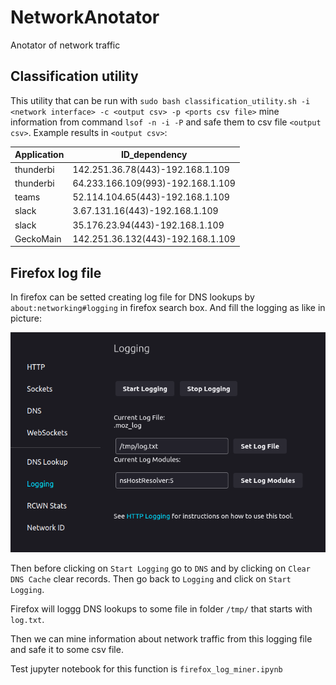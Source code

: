 # NetworkAnotator

Anotator of network traffic

## Classification utility

This utility that can be run with `sudo bash classification_utility.sh -i <network interface> -c <output csv> -p <ports csv file>` mine information from command `lsof -n -i -P` and safe them to csv file `<output csv>`. Example results in `<output csv>`:

| Application | ID_dependency                     |
| ----------- | --------------------------------- |
| thunderbi   | 142.251.36.78(443)-192.168.1.109  |
| thunderbi   | 64.233.166.109(993)-192.168.1.109 |
| teams       | 52.114.104.65(443)-192.168.1.109  |
| slack       | 3.67.131.16(443)-192.168.1.109    |
| slack       | 35.176.23.94(443)-192.168.1.109   |
| GeckoMain   | 142.251.36.132(443)-192.168.1.109 |

## Firefox log file

In firefox can be setted creating log file for DNS lookups by `about:networking#logging` in firefox search box. And fill the logging as like in picture:

![firefox logs](data/firefox_log.png)

Then before clicking on `Start Logging` go to `DNS` and by clicking on `Clear DNS Cache` clear records. Then go back to `Logging` and click on `Start Logging`.

Firefox will loggg DNS lookups to some file in folder `/tmp/` that starts with `log.txt`.

Then we can mine information about network traffic from this logging file and safe it to some csv file.

Test jupyter notebook for this function is `firefox_log_miner.ipynb`
